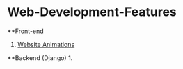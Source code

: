 # Web-Development-Features
**Front-end
1. [Website Animations](https://github.com/bruceminanga/Website-Animations)

**Backend (Django)
1. 
